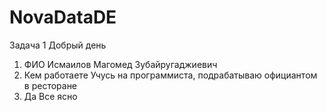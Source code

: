 # NovaDataDE
Задача 1
Добрый день
1. ФИО
Исмаилов Магомед Зубайругаджиевич
2. Кем работаете
Учусь на программиста, подрабатываю официантом в ресторане
3. Да Все ясно
